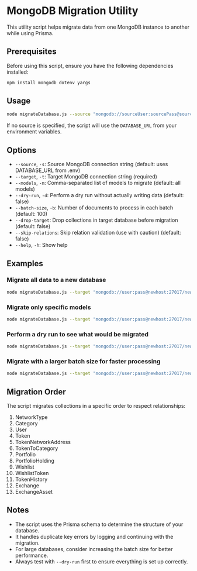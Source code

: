 # MongoDB Migration Utility

This utility script helps migrate data from one MongoDB instance to another while using Prisma.

## Prerequisites

Before using this script, ensure you have the following dependencies installed:

```bash
npm install mongodb dotenv yargs
```

## Usage

```bash
node migrateDatabase.js --source "mongodb://sourceUser:sourcePass@sourceHost:sourcePort/sourceDB" --target "mongodb://targetUser:targetPass@targetHost:targetPort/targetDB" [options]
```

If no source is specified, the script will use the `DATABASE_URL` from your environment variables.

## Options

- `--source`, `-s`: Source MongoDB connection string (default: uses DATABASE_URL from .env)
- `--target`, `-t`: Target MongoDB connection string (required)
- `--models`, `-m`: Comma-separated list of models to migrate (default: all models)
- `--dry-run`, `-d`: Perform a dry run without actually writing data (default: false)
- `--batch-size`, `-b`: Number of documents to process in each batch (default: 100)
- `--drop-target`: Drop collections in target database before migration (default: false)
- `--skip-relations`: Skip relation validation (use with caution) (default: false)
- `--help`, `-h`: Show help

## Examples

### Migrate all data to a new database

```bash
node migrateDatabase.js --target "mongodb://user:pass@newhost:27017/newdb"
```

### Migrate only specific models

```bash
node migrateDatabase.js --target "mongodb://user:pass@newhost:27017/newdb" --models "Token,TokenHistory"
```

### Perform a dry run to see what would be migrated

```bash
node migrateDatabase.js --target "mongodb://user:pass@newhost:27017/newdb" --dry-run
```

### Migrate with a larger batch size for faster processing

```bash
node migrateDatabase.js --target "mongodb://user:pass@newhost:27017/newdb" --batch-size 500
```

## Migration Order

The script migrates collections in a specific order to respect relationships:

1. NetworkType
2. Category
3. User
4. Token
5. TokenNetworkAddress
6. TokenToCategory
7. Portfolio
8. PortfolioHolding
9. Wishlist
10. WishlistToken
11. TokenHistory
12. Exchange
13. ExchangeAsset

## Notes

- The script uses the Prisma schema to determine the structure of your database.
- It handles duplicate key errors by logging and continuing with the migration.
- For large databases, consider increasing the batch size for better performance.
- Always test with `--dry-run` first to ensure everything is set up correctly.
